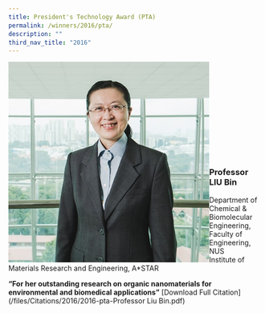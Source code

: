 ```yaml
---
title: President's Technology Award (PTA)
permalink: /winners/2016/pta/
description: ""
third_nav_title: "2016"
---
```

<img src="/images/Winners/2016/pta-prof-liu-bin.jpg" alt="Professor LIU Bin" style="width:400px" align="left"/><br/><br/><br/><br/><br/><br/><br/><br/><br/><br/><br/>
### **Professor LIU Bin**
Department of Chemical & Biomolecular Engineering, Faculty of Engineering, NUS<br> 
Institute of Materials Research and Engineering, A\*STAR

<b>“For her outstanding research on organic nanomaterials for environmental and biomedical applications”</b>
[Download Full Citation](/files/Citations/2016/2016-pta-Professor Liu Bin.pdf)